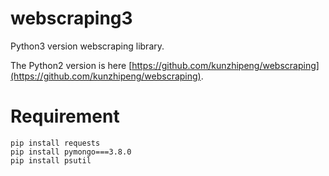# webscraping3

Python3 version webscraping library.

The Python2 version is here [https://github.com/kunzhipeng/webscraping](https://github.com/kunzhipeng/webscraping).

# Requirement

```
pip install requests
pip install pymongo===3.8.0
pip install psutil
```
